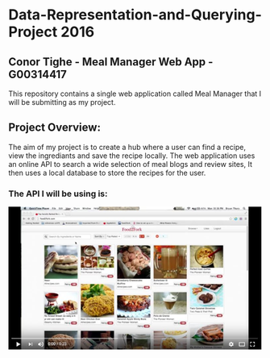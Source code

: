 # Data-Representation-and-Querying-Project 2016
## Conor Tighe - Meal Manager Web App - G00314417
This repository contains a single web application called Meal Manager that I will be submitting as my project.

## Project Overview:
The aim of my project is to create a hub where a user can find a recipe, view the ingrediants and save the recipe locally. The web application uses an online API to search a wide selection of meal blogs and review sites, It then uses a local database to store the recipes for the user.

### The API I will be using is:
 
[![Food2Fork](static/img/preview.jpg)](https://www.youtube.com/watch?v=_inPpj-qiM0)